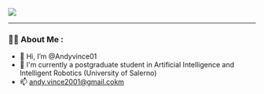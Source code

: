 <div align="left">
  <img src="https://www.1law.com/wp-content/uploads/2016/08/docubot.gif" />
</div>

---

### :man_technologist: About Me :

- 👋 Hi, I’m @Andyvince01
- 🌱 I'm currently a postgraduate student in Artificial Intelligence and Intelligent Robotics (University of Salerno)
- 📫 andy.vince2001@gmail.cokm

